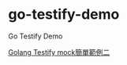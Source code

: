 # go-testify-demo
Go Testify Demo

[Golang Testify mock簡單範例二](https://matthung0807.blogspot.com/2021/07/go-testify-mock-simple-example-2.html)
